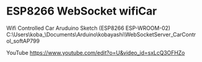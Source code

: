 # ESP8266 WebSocket wifiCar
Wifi Controlled Car Aruduino Sketch (ESP8266 ESP-WROOM-02)
C:\Users\koba_\Documents\Arduino\kobayashi\WebSocketServer_CarControl_softAP799

YouTube
https://www.youtube.com/edit?o=U&video_id=sxLcQ3OFHZo
